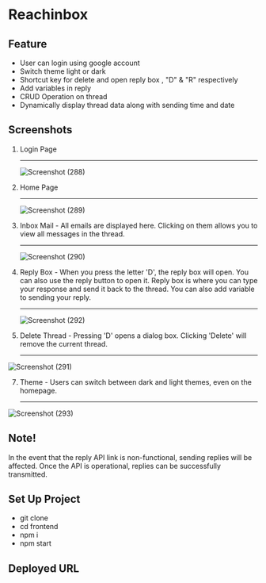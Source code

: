 # Reachinbox
## Feature
- User can login using google account
- Switch theme light or dark
- Shortcut key for delete and open reply box , "D" & "R" respectively
- Add variables in reply
- CRUD Operation on thread
- Dynamically display thread data along with sending time and date

## Screenshots
1. Login Page <hr>
  
   ![Screenshot (288)](https://github.com/ayushishr/React-ReachInBox/assets/128039555/daf6cb4e-f5a2-4ae8-b00c-2c9145371e3f)

   
3. Home Page <hr>
 
   ![Screenshot (289)](https://github.com/ayushishr/React-ReachInBox/assets/128039555/613f2bd4-b7a7-49b6-b0c4-fca85ed41923)

4. Inbox Mail - All emails are displayed here. Clicking on them allows you to view all messages in the thread. <hr>
 
   ![Screenshot (290)](https://github.com/ayushishr/React-ReachInBox/assets/128039555/1f38f59b-acba-489e-9dc0-cc0df9197da4)

5. Reply Box - When you press the letter 'D', the reply box will open. You can also use the reply button to open it. Reply box is where you can type your response and send it back to the thread. You can also add variable to sending  your reply. <hr>
 
   ![Screenshot (292)](https://github.com/ayushishr/React-ReachInBox/assets/128039555/fe62a8f8-5708-4c92-9654-153cabce57a7)

6. Delete Thread - Pressing 'D' opens a dialog box. Clicking 'Delete' will remove the current thread. <hr>
 
![Screenshot (291)](https://github.com/ayushishr/React-ReachInBox/assets/128039555/9ac646f6-7619-43b8-9444-46a54e15728a)

7. Theme - Users can switch between dark and light themes, even on the homepage. <hr>

  ![Screenshot (293)](https://github.com/ayushishr/React-ReachInBox/assets/128039555/c2839d57-cd56-4114-aee9-2d5554f7d763)


## Note!

In the event that the reply API link is non-functional, sending replies will be affected. Once the API is operational, replies can be successfully transmitted.
## Set Up Project 
- git clone 
- cd frontend
- npm i
- npm start

## Deployed URL
